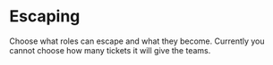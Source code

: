 # Escaping
Choose what roles can escape and what they become. Currently you cannot choose how many tickets it will give the teams.